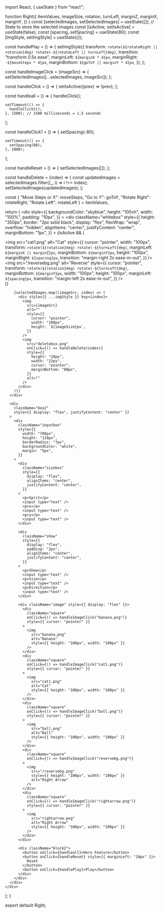 import React, { useState } from "react";

function Right({
  itemValues,
  imageSize,
  rotation,
  turnLeft,
  marginZ,
  marginX,
  marginY,
}) {
  const [selectedImages, setSelectedImages] = useState([]); // State to store the selected images
  const [isActive, setIsActive] = useState(false);
  const [spacing, setSpacing] = useState(80);
  const [imgStyle, setImgStyle] = useState({});

  const handlePlay = () => {
    setImgStyle({
      transform: `rotate(${rotateRight || rotation}deg) rotate(-${rotateLeft || turnLeft}deg)`,
      transition: "transform 0.5s ease",
      marginLeft: `${marginX * 4}px`,
      marginRight: `-${moveSteps * 4}px`,
      marginBottom: `${goToY || marginY * 4}px`,
    });
  };

  const handleImageClick = (imageSrc) => {
    setSelectedImages([...selectedImages, imageSrc]);
  };

  const handleClick = () => {
    setIsActive((prev) => !prev);
  };

  const handleall = () => {
    handleClick();

    setTimeout(() => {
      handleClick1();
    }, 1500); // 1500 milliseconds = 1.5 seconds
  };

  const handleClick1 = () => {
    setSpacing(-80);

    setTimeout(() => {
      setSpacing(80);
    }, 1000);
  };

  const handleReset = () => {
    setSelectedImages([]);
  };

  const handleDelete = (index) => {
    const updatedImages = selectedImages.filter((_, i) => i !== index);
    setSelectedImages(updatedImages);
  };

  const { "Move Steps or X": moveSteps, "Go to Y": goToY, "Rotate Right": rotateRight, "Rotate Left": rotateLeft } = itemValues;

  return (
    <div
      style={{
        backgroundColor: "skyblue",
        height: "100vh",
        width: "100%",
        padding: "10px",
      }}
    >
      <div
        className="whitebox"
        style={{
          height: "350px",
          border: "2px solid black",
          display: "flex",
          flexWrap: "wrap",
          overflow: "hidden",
          alignItems: "center",
          justifyContent: "center",
          marginBottom: "1px",
        }}
      >
        {isActive && (
          <div>
            <img
              src="cat1.png"
              alt="Cat"
              style={{
                cursor: "pointer",
                width: "100px",
                transform: `rotate(${rotation}deg) rotate(-${turnLeft}deg)`,
                marginLeft: `${marginX || marginZ}px`,
                marginBottom: `${marginY}px`,
                height: "100px",
                marginRight: `${spacing}px`,
                transition: "margin-right 2s ease-in-out",
              }}
            />
            <img
              src="/reversebg.png"
              alt="Reverse"
              style={{
                cursor: "pointer",
                transform: `rotate(${rotation}deg) rotate(-${turnLeft}deg)`,
                marginBottom: `${marginY}px`,
                width: "100px",
                height: "100px",
                marginLeft: `${spacing}px`,
                transition: "margin-left 2s ease-in-out",
              }}
            />
          </div>
        )}

        {selectedImages.map((imageSrc, index) => (
          <div style={{ ...imgStyle }} key={index}>
            <img
              src={imageSrc}
              alt=""
              style={{
                cursor: "pointer",
                width: "100px",
                height: `${imageSize}px`,
              }}
            />
            <img
              src="deletebox.png"
              onClick={() => handleDelete(index)}
              style={{
                height: "20px",
                width: "22px",
                cursor: "pointer",
                marginBottom: "80px",
              }}
              alt=""
            />
          </div>
        ))}
      </div>

      <div
        className="box2"
        style={{ display: "flex", justifyContent: "center" }}
      >
        <div
          className="inputbox"
          style={{
            width: "700px",
            height: "110px",
            borderRadius: "7px",
            backgroundColor: "white",
            margin: "5px",
          }}
        >
          <div
            className="sizebox"
            style={{
              display: "flex",
              alignItems: "center",
              justifyContent: "center",
            }}
          >
            <p>Sprit</p>
            <input type="text" />
            <p>x</p>
            <input type="text" />
            <p>y</p>
            <input type="text" />
          </div>

          <div
            className="show"
            style={{
              display: "flex",
              padding: "2px",
              alignItems: "center",
              justifyContent: "center",
            }}
          >
            <p>Show</p>
            <input type="text" />
            <p>Size</p>
            <input type="text" />
            <p>Direction</p>
            <input type="text" />
          </div>

          <div className="image" style={{ display: "flex" }}>
            <div
              className="square"
              onClick={() => handleImageClick("banana.png")}
              style={{ cursor: "pointer" }}
            >
              <img
                src="banana.png"
                alt="Banana"
                style={{ height: "100px", width: "100px" }}
              />
            </div>
            <div
              className="square"
              onClick={() => handleImageClick("cat1.png")}
              style={{ cursor: "pointer" }}
            >
              <img
                src="cat1.png"
                alt="Cat"
                style={{ height: "100px", width: "100px" }}
              />
            </div>
            <div
              className="square"
              onClick={() => handleImageClick("ball.png")}
              style={{ cursor: "pointer" }}
            >
              <img
                src="ball.png"
                alt="Ball"
                style={{ height: "100px", width: "100px" }}
              />
            </div>
            <div
              className="square"
              onClick={() => handleImageClick("reversebg.png")}
            >
              <img
                src="/reversebg.png"
                style={{ height: "100px", width: "100px" }}
                alt="Right Arrow"
              />
            </div>
            <div
              className="square"
              onClick={() => handleImageClick("rightarrow.png")}
              style={{ cursor: "pointer" }}
            >
              <img
                src="rightarrow.png"
                alt="Right Arrow"
                style={{ height: "100px", width: "100px" }}
              />
            </div>
          </div>

          <div className="block2">
            <button onClick={handleall}>Hero Feature</button>
            <button onClick={handleReset} style={{ marginLeft: "10px" }}>
              Reset
            </button>
            <button onClick={handlePlay}>Play</button>
          </div>
        </div>
      </div>
    </div>
  );
}

export default Right;